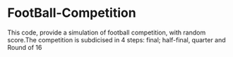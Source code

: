 # FootBall-Competition
This code, provide a simulation of football competition, with random score.The competition is subdicised in 4 steps: final; half-final, quarter and Round of 16
